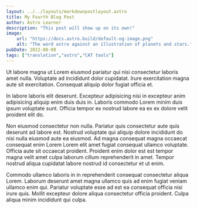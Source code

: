 ```yaml
---
layout: ../../layouts/markdownpostlayout.astro
title: My Fourth Blog Post
author: Astro Learner
description: "This post will show up on its own!"
image:
    url: "https://docs.astro.build/default-og-image.png"
    alt: "The word astro against an illustration of planets and stars."
pubDate: 2022-08-08
tags: ["translation","astro","CAT tools"]
---
```

Ut labore magna ut Lorem eiusmod pariatur qui nisi consectetur laboris amet nulla. Voluptate ad incididunt dolor cupidatat. Irure exercitation magna aute sit exercitation. Consequat aliquip dolor fugiat officia et.

In labore laboris elit deserunt. Excepteur adipisicing nisi in excepteur anim adipisicing aliquip enim duis duis in. Laboris commodo Lorem minim duis ipsum voluptate sunt. Officia tempor ex nostrud labore ea ex ex dolore velit proident elit do.

Non eiusmod consectetur non nulla. Pariatur quis consectetur aute quis deserunt ad labore est. Nostrud voluptate qui aliquip dolore incididunt do nisi nulla eiusmod aute ea eiusmod. Ad magna consequat magna occaecat consequat enim Lorem Lorem elit amet fugiat consequat ullamco voluptate. Officia aute sit occaecat proident. Proident enim dolor est est tempor magna velit amet culpa laborum cillum reprehenderit in amet. Tempor nostrud aliqua cupidatat labore nostrud id consectetur et ut enim.

Commodo ullamco laboris in in reprehenderit consequat consectetur aliqua Lorem. Laborum deserunt amet magna ullamco quis ad enim fugiat veniam ullamco enim qui. Pariatur voluptate esse ad est ea consequat officia nisi irure quis. Mollit excepteur dolore aliqua consectetur officia proident. Culpa aliqua minim incididunt qui culpa.
